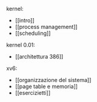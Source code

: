 kernel:
* [[intro]]
* [[process management]]
* [[scheduling]]

kernel 0.01:
* [[architettura 386]]

xv6:
* [[organizzazione del sistema]]
* [[page table e memoria]]
* [[esercizietti]]

